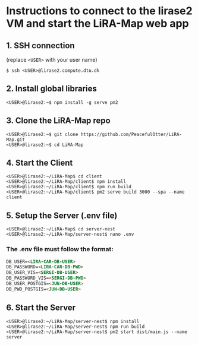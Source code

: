 
# Instructions to connect to the lirase2 VM and start the LiRA-Map web app

## 1. SSH connection

(replace `<USER>` with your user name)
```console
$ ssh <USER>@lirase2.compute.dtu.dk
```

## 2. Install global libraries

```console
<USER>@lirase2:~$ npm install -g serve pm2
```

## 3. Clone the LiRA-Map repo
```console
<USER>@lirase2:~$ git clone https://github.com/PeacefulOtter/LiRA-Map.git
<USER>@lirase2:~$ cd LiRA-Map
```

## 4. Start the Client 
```console
<USER>@lirase2:~/LiRA-Map$ cd client
<USER>@lirase2:~/LiRA-Map/client$ npm install
<USER>@lirase2:~/LiRA-Map/client$ npm run build
<USER>@lirase2:~/LiRA-Map/client$ pm2 serve build 3000 --spa --name client
```

## 5. Setup the Server (.env file)

```console
<USER>@lirase2:~/LiRA-Map$ cd server-nest
<USER>@lirase2:~/LiRA-Map/server-nest$ nano .env
```

### The .env file must follow the format:
```md
DB_USER=<LIRA-CAR-DB-USER>
DB_PASSWORD=<LIRA-CAR-DB-PWD>
DB_USER_VIS=<SERGI-DB-USER>
DB_PASSWORD_VIS=<SERGI-DB-PWD>
DB_USER_POSTGIS=<JUN-DB-USER>
DB_PWD_POSTGIS=<JUN-DB-USER>
```

## 6. Start the Server
```console
<USER>@lirase2:~/LiRA-Map/server-nest$ npm install
<USER>@lirase2:~/LiRA-Map/server-nest$ npm run build
<USER>@lirase2:~/LiRA-Map/server-nest$ pm2 start dist/main.js --name server
```
